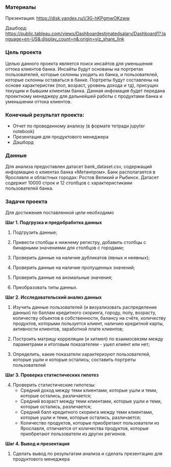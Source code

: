 ### Материалы

Презентация: https://disk.yandex.ru/i/3G-hKPgmwOKzww

Дашборд: https://public.tableau.com/views/Dashboardestimatedsalary/Dashboard1?:language=en-US&:display_count=n&:origin=viz_share_link

### Цель проекта

Целью данного проекта является поиск инсайтов для уменьшения оттока клиентов банка. Инсайты будут основаны на портретах пользователей, которые склонны уходить из банка, и пользователей, которые склонны оставаться в банке. Портреты будут составлены на основе характеристик (пол, возраст, уровень дохода и тд), присущих текущим и бывшим клиентам банка. Данная инфомация будет передана проектному менеджеру для дальнейшей работы с продуктами банка и уменьшении оттока клиентов.

### Конечный результат проекта:
* Отчет по проведенному анализу (в формате тетради jupyter notebook)
* Презентация для продуктового менеджера
* Дашборд

### Данные
Для анализа предоставлен датасет bank_dataset.csv, содержащий информацию о клиентах банка «Метанпром». Банк располагается в Ярославле и областных городах: Ростов Великий и Рыбинск. Датасет содержит 10000 строк и 12 столбцов с характеристиками пользователей банка. 

### Задачи проекта

Для достижения поставленной цели необходимо

**Шаг 1. Подгрузка и предобработка данных**
1. Подгрузить данные; 

2. Привести столбцы к нижнему регистру, добавить столбцы с бинарными значениями для столбцов с городами;

3. Проверить данные на наличие дубликатов (явных и неявных);

4. Проверить данные на наличие пропущенных значений;

5. Проверить данные на аномальные значения;

6. Преобразовать типы данных.

**Шаг 2. Исследовательский анализ данных**

1. Изучить данные пользователей (и визуализовать распределение данных) по баллам кредитного скоринга, городу, полу, возрасту, количеству объектов в собственности, балансу на счёте, количеству продуктов, которыми пользуется клиент, наличию кредитной карты, активности клиентов, заработной плате клиентов;

2. Построить матрицу корреляции (и хитмеп) по взаимосвязям между параметрами и итоговым показателем - ушел клиент или нет; 

3. Определить, какие показатели характеризуют пользователей, которые ушли и которые остались; составить портреты пользователей

**Шаг 3. Проверка статистических гипотез**

4. Проверить статистические гипотезы:
    * Средний доход между теми клиентами, которые ушли и теми, которые остались, различается;
    * Средний возраст между теми клиентами, которые ушли и теми, которые остались, различается;
    * Средний балл кредитного скоринга между теми клиентами, которые ушли и теми, которые остались, различается;
    * Количество продуктов, которые приобретают пользователи из Ярославля, отличается от количества продуктов, которые приобретают пользователи из других регионов.

**Шаг 4. Вывод и презентация**
1. Сделать вывод по результатам анализа и сделать презентацию для продуктового менеджера
